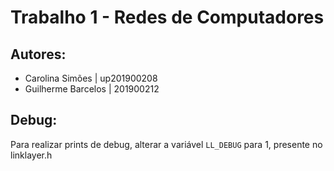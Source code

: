 # Trabalho 1 - Redes de Computadores
## Autores:
- Carolina Simões    | up201900208
- Guilherme Barcelos | 201900212


## Debug:
Para realizar prints de debug, alterar a variável `LL_DEBUG` para 1, presente no linklayer.h
